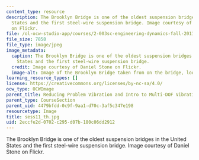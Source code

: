 ```yaml
---
content_type: resource
description: The Brooklyn Bridge is one of the oldest suspension bridges in the United
  States and the first steel-wire suspension bridge. Image courtesy of Daniel Stone
  on Flickr.
file: /ol-ocw-studio-app/courses/2-003sc-engineering-dynamics-fall-2011/2eccfe2d0702c295d07b180c06dd2912_sess11_th.jpg
file_size: 7858
file_type: image/jpeg
image_metadata:
  caption: The Brooklyn Bridge is one of the oldest suspension bridges in the United
    States and the first steel-wire suspension bridge.
  credit: Image courtesy of Daniel Stone on Flickr.
  image-alt: Image of the Brooklyn Bridge taken from on the bridge, looking up.
learning_resource_types: []
license: https://creativecommons.org/licenses/by-nc-sa/4.0/
ocw_type: OCWImage
parent_title: Reducing Problem Vibration and Intro to Multi-DOF Vibration
parent_type: CourseSection
parent_uid: 4479bfdd-0c9f-9aa1-d70c-3af5c347e198
resourcetype: Image
title: sess11_th.jpg
uid: 2eccfe2d-0702-c295-d07b-180c06dd2912
---
```

The Brooklyn Bridge is one of the oldest suspension bridges in the United States and the first steel-wire suspension bridge. Image courtesy of Daniel Stone on Flickr.